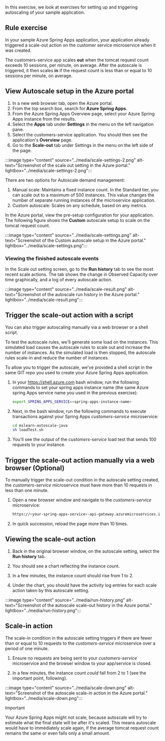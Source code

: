 In this exercise, we look at exercises for setting up and triggering autoscaling of your sample application.

## Rule exercise

In your sample Azure Spring Apps application, your application already triggered a scale-out action on the customer service microservice when it was created.

The customers-service app scales **out** when the tomcat request count exceeds 10 sessions, per minute, on average. After the autoscale is triggered, it then scales **in** if the request count is less than or equal to 10 sessions per minute, on average.

## View Autoscale setup in the Azure portal

1. In a new web browser tab, open the Azure portal.
1. From the top search box, search for **Azure Spring Apps**.
1. From the Azure Spring Apps Overview page, select your Azure Spring Apps instance from the results.
1. Select the **Apps** tab under **Settings** in the menu on the left navigation pane.
1. Select the customers-service application. You should then see the application's **Overview** page.
1. Go to the **Scale-out** tab under Settings in the menu on the left side of the page.

:::image type="content" source="../media/scale-settings-2.png" alt-text="Screenshot of the scale out setting in the Azure portal." lightbox="../media/scale-settings-2.png":::

There are two options for Autoscale demand management:

1. Manual scale: Maintains a fixed instance count. In the Standard tier, you can scale out to a maximum of 500 instances. This value changes the number of separate running instances of the microservice application.
1. Custom autoscale: Scales on any schedule, based on any metrics.

In the Azure portal, view the pre-setup configuration for your application. The following figure shows the **Custom** autoscale setup to scale on the tomcat request count.

:::image type="content" source="../media/scale-settings.png" alt-text="Screenshot of the Custom autoscale setup in the Azure portal." lightbox="../media/scale-settings.png":::

### Viewing the finished autoscale events

In the Scale out setting screen, go to the **Run history** tab to see the most recent scale actions. The tab shows the change in Observed Capacity over time graphically, and a log of every autoscale action.

:::image type="content" source="../media/scale-result.png" alt-text="Screenshot of the autoscale run history in the Azure portal." lightbox="../media/scale-result.png":::

## Trigger the scale-out action with a script

You can also trigger autoscaling manually via a web browser or a shell script.

To test the autoscale rules, we'll generate some load on the instances. This simulated load causes the autoscale rules to scale out and increase the number of instances. As the simulated load is then stopped, the autoscale rules scale-in and reduce the number of instances.

To allow you to trigger the autoscale, we've provided a shell script in the same GIT repo you used to create your Azure Spring Apps application.

1. In your https://shell.azure.com bash window, run the following commands to set your spring apps instance name (the same Azure spring Apps service name you used in the previous exercise):

    ```bash
    export SPRING_APPS_SERVICE=<spring-apps-instance-name>
    ```

1. Next, in the bash window, run the following commands to execute transactions against your Spring Apps *customers-service* microservice:

    ```bash
    cd mslearn-autoscale-java
    sh loadTest.sh
    ```

1. You'll see the output of the *customers-service* load test that sends 100 requests to your instance.

## Trigger the scale-out action manually via a web browser (Optional)

To manually trigger the scale-out condition in the autoscale setting created, the *customers-service* microservice must have more than 10 requests in less than one minute.

1. Open a new browser window and navigate to the *customers-service* microservice:

    ```bash
    https://<your-spring-apps-service>-api-gateway.azuremicroservices.io/api/customer/owners
    ```

1. In quick succession, reload the page more than 10 times.

## Viewing the scale-out action

1. Back in the original browser window, on the autoscale setting, select the **Run history** tab.

1. You should see a chart reflecting the instance count.

1. In a few minutes, the instance count should rise from 1 to 2.

1. Under the chart, you should have the activity log entries for each scale action taken by this autoscale setting.

:::image type="content" source="../media/run-history.png" alt-text="Screenshot of the autoscale scale-out history in the Azure portal." lightbox="../media/run-history.png":::

## Scale-in action

The scale-in condition in the autoscale setting triggers if there are fewer than or equal to 10 requests to the *customers-service* microservice over a period of one minute.

1. Ensure no requests are being sent to your *customers-service* microservice and the browser window to your app/service is closed.

1. In a few minutes, the instance count *could* fall from 2 to 1 (see the important point, following).

:::image type="content" source="../media/scale-down.png" alt-text="Screenshot of the autoscale scale-in action in the Azure portal." lightbox="../media/scale-down.png":::

> [!IMPORTANT]
> Your Azure Spring Apps might not scale, because autoscale will try to estimate what the final state will be after it's scaled. This means autoscale would have to immediately scale again, if the average tomcat request count remains the same or even falls only a small amount.
